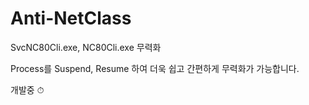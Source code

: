 # Anti-NetClass
SvcNC80Cli.exe, NC80Cli.exe 무력화

Process를 Suspend, Resume 하여 더욱 쉽고 간편하게 무력화가 가능합니다.


개발중 ⏱ 
